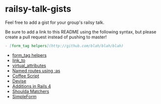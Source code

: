 # railsy-talk-gists

Feel free to add a gist for your group's railsy talk.

Be sure to add a link to this README using the following syntax, but please create a pull request instead of pushing to master!
```markdown
- [form_tag helpers](http://github.com/blah/blah/blah)
```

- [form_tag helpers](https://github.com/chi-squirrels-2015/railsy-talk-gists/blob/form-tag-helper/form-tag-helpers.md)
- [link_to](https://github.com/chi-squirrels-2015/railsy-talk-gists/blob/master/link_to.md)
- [virtual_attributes](https://github.com/chi-squirrels-2015/railsy-talk-gists/blob/virtual-attributes/virtual-attributes.md)
- [Named routes using :as](https://github.com/chi-squirrels-2015/railsy-talk-gists/blob/named_routes/named_routes.md)
- [Coffee Script](https://gist.github.com/ianagne/2f985ce725371b7c766a#file-coffe-script-talk-md)
- [Devise](https://gist.github.com/gabivoicu/1ae336fb43f09d5302b7)
- [Additions in Rails 4](http://railscasts.com/episodes/400-what-s-new-in-rails-4?view=asciicast)
- [Shoulda Matchers](https://github.com/chi-squirrels-2015/railsy-talk-gists/blob/elliottayoung-shoulda-matchers/shoulda-matchers.md)
- [SimpleForm](https://github.com/chi-squirrels-2015/railsy-talk-gists/blob/master/simple-form.md)
